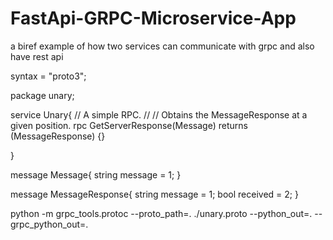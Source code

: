# FastApi-GRPC-Microservice-App
 a biref example of how two services can communicate with grpc and also have rest api


syntax = "proto3";

package unary;

service Unary{
  // A simple RPC.
  //
  // Obtains the MessageResponse at a given position.
 rpc GetServerResponse(Message) returns (MessageResponse) {}

}

message Message{
 string message = 1;
}

message MessageResponse{
 string message = 1;
 bool received = 2;
}


python -m grpc_tools.protoc --proto_path=. ./unary.proto --python_out=. --grpc_python_out=.